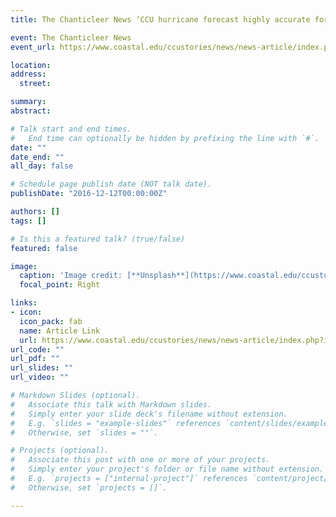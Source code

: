 ```yaml
---
title: The Chanticleer News ‘CCU hurricane forecast highly accurate for 2016 season’

event: The Chanticleer News
event_url: https://www.coastal.edu/ccustories/news/news-article/index.php?id=4460

location: 
address:
  street: 

summary: 
abstract:

# Talk start and end times.
#   End time can optionally be hidden by prefixing the line with `#`.
date: ""
date_end: ""
all_day: false

# Schedule page publish date (NOT talk date).
publishDate: "2016-12-12T00:00:00Z"

authors: []
tags: []

# Is this a featured talk? (true/false)
featured: false

image:
  caption: 'Image credit: [**Unsplash**](https://www.coastal.edu/ccustories/news/news-article/index.php?id=4460)'
  focal_point: Right

links:
- icon:
  icon_pack: fab
  name: Article Link
  url: https://www.coastal.edu/ccustories/news/news-article/index.php?id=4460
url_code: ""
url_pdf: ""
url_slides: ""
url_video: ""

# Markdown Slides (optional).
#   Associate this talk with Markdown slides.
#   Simply enter your slide deck's filename without extension.
#   E.g. `slides = "example-slides"` references `content/slides/example-slides.md`.
#   Otherwise, set `slides = ""`.

# Projects (optional).
#   Associate this post with one or more of your projects.
#   Simply enter your project's folder or file name without extension.
#   E.g. `projects = ["internal-project"]` references `content/project/deep-learning/index.md`.
#   Otherwise, set `projects = []`.

---
```


